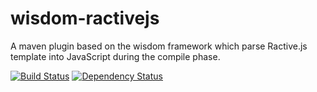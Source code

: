 wisdom-ractivejs
================

A maven plugin based on the wisdom framework which parse Ractive.js template into JavaScript during the compile phase.

[![Build Status](https://travis-ci.org/wisdom-framework/wisdom-ractivejs.png)](https://travis-ci.org/wisdom-framework/wisdom-ractivejs)
[![Dependency Status](https://www.versioneye.com/user/projects/55124b081b97b11fe0000006/badge.svg?style=flat)](https://www.versioneye.com/user/projects/55124b081b97b11fe0000006)

